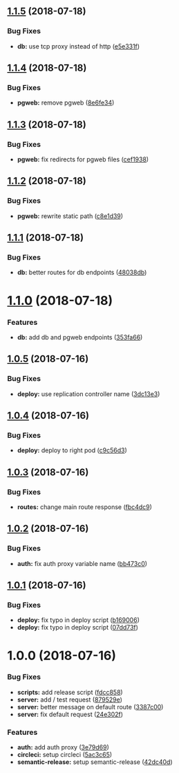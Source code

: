## [1.1.5](https://github.com/tsirlucas/soundplace-gateway/compare/v1.1.4...v1.1.5) (2018-07-18)


### Bug Fixes

* **db:** use tcp proxy instead of http ([e5e331f](https://github.com/tsirlucas/soundplace-gateway/commit/e5e331f))

## [1.1.4](https://github.com/tsirlucas/soundplace-gateway/compare/v1.1.3...v1.1.4) (2018-07-18)


### Bug Fixes

* **pgweb:** remove pgweb ([8e6fe34](https://github.com/tsirlucas/soundplace-gateway/commit/8e6fe34))

## [1.1.3](https://github.com/tsirlucas/soundplace-gateway/compare/v1.1.2...v1.1.3) (2018-07-18)


### Bug Fixes

* **pgweb:** fix redirects for pgweb files ([cef1938](https://github.com/tsirlucas/soundplace-gateway/commit/cef1938))

## [1.1.2](https://github.com/tsirlucas/soundplace-gateway/compare/v1.1.1...v1.1.2) (2018-07-18)


### Bug Fixes

* **pgweb:** rewrite static path ([c8e1d39](https://github.com/tsirlucas/soundplace-gateway/commit/c8e1d39))

## [1.1.1](https://github.com/tsirlucas/soundplace-gateway/compare/v1.1.0...v1.1.1) (2018-07-18)


### Bug Fixes

* **db:** better routes for db endpoints ([48038db](https://github.com/tsirlucas/soundplace-gateway/commit/48038db))

# [1.1.0](https://github.com/tsirlucas/soundplace-gateway/compare/v1.0.5...v1.1.0) (2018-07-18)


### Features

* **db:** add db and pgweb endpoints ([353fa66](https://github.com/tsirlucas/soundplace-gateway/commit/353fa66))

## [1.0.5](https://github.com/tsirlucas/soundplace-gateway/compare/v1.0.4...v1.0.5) (2018-07-16)


### Bug Fixes

* **deploy:** use replication controller name ([3dc13e3](https://github.com/tsirlucas/soundplace-gateway/commit/3dc13e3))

## [1.0.4](https://github.com/tsirlucas/soundplace-gateway/compare/v1.0.3...v1.0.4) (2018-07-16)


### Bug Fixes

* **deploy:** deploy to right pod ([c9c56d3](https://github.com/tsirlucas/soundplace-gateway/commit/c9c56d3))

## [1.0.3](https://github.com/tsirlucas/soundplace-gateway/compare/v1.0.2...v1.0.3) (2018-07-16)


### Bug Fixes

* **routes:** change main route response ([fbc4dc9](https://github.com/tsirlucas/soundplace-gateway/commit/fbc4dc9))

## [1.0.2](https://github.com/tsirlucas/soundplace-gateway/compare/v1.0.1...v1.0.2) (2018-07-16)


### Bug Fixes

* **auth:** fix auth proxy variable name ([bb473c0](https://github.com/tsirlucas/soundplace-gateway/commit/bb473c0))

## [1.0.1](https://github.com/tsirlucas/soundplace-gateway/compare/v1.0.0...v1.0.1) (2018-07-16)


### Bug Fixes

* **deploy:** fix typo in deploy script ([b169006](https://github.com/tsirlucas/soundplace-gateway/commit/b169006))
* **deploy:** fix typo in deploy script ([07dd73f](https://github.com/tsirlucas/soundplace-gateway/commit/07dd73f))

# 1.0.0 (2018-07-16)


### Bug Fixes

* **scripts:** add release script ([fdcc858](https://github.com/tsirlucas/soundplace-gateway/commit/fdcc858))
* **server:** add / test request ([879529e](https://github.com/tsirlucas/soundplace-gateway/commit/879529e))
* **server:** better message on default route ([3387c00](https://github.com/tsirlucas/soundplace-gateway/commit/3387c00))
* **server:** fix default request ([24e302f](https://github.com/tsirlucas/soundplace-gateway/commit/24e302f))


### Features

* **auth:** add auth proxy ([3e79d69](https://github.com/tsirlucas/soundplace-gateway/commit/3e79d69))
* **circleci:** setup circleci ([5ac3c65](https://github.com/tsirlucas/soundplace-gateway/commit/5ac3c65))
* **semantic-release:** setup semantic-release ([42dc40d](https://github.com/tsirlucas/soundplace-gateway/commit/42dc40d))

